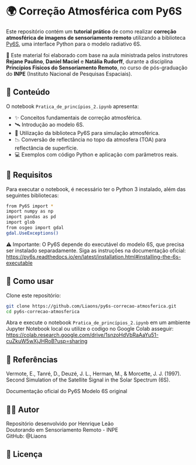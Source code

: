 # 🌍 Correção Atmosférica com Py6S

Este repositório contém um **tutorial prático** de como realizar **correção atmosférica de imagens de sensoriamento remoto** utilizando a biblioteca [Py6S](https://py6s.readthedocs.io/en/latest/), uma interface Python para o modelo radiativo 6S.

📌 Este material foi elaborado com base na aula ministrada pelos instrutores **Rejane Paulino**, **Daniel Maciel** e **Natália Rudorff**, durante a disciplina **Princípios Físicos do Sensoriamento Remoto**, no curso de pós-graduação do **INPE** (Instituto Nacional de Pesquisas Espaciais).



## 📘 Conteúdo

O notebook `Pratica_de_princípios_2.ipynb` apresenta:

- ✨ Conceitos fundamentais de correção atmosférica.
- 🛰️ Introdução ao modelo 6S.
- 🧪 Utilização da biblioteca Py6S para simulação atmosférica.
- 📉 Conversão de reflectância no topo da atmosfera (TOA) para reflectância de superfície.
- 💻 Exemplos com código Python e aplicação com parâmetros reais.


## 🧰 Requisitos

Para executar o notebook, é necessário ter o Python 3 instalado, além das seguintes bibliotecas:

```bash
from Py6S import *
import numpy as np
import pandas as pd
import glob
from osgeo import gdal
gdal.UseExceptions()
```

⚠️ Importante: O Py6S depende do executável do modelo 6S, que precisa ser instalado separadamente.
Siga as instruções na documentação oficial:
https://py6s.readthedocs.io/en/latest/installation.html#installing-the-6s-executable

## 🚀 Como usar
Clone este repositório:

```bash
git clone https://github.com/Liaons/py6s-correcao-atmosferica.git
cd py6s-correcao-atmosferica
```
Abra e execute o notebook `Pratica_de_princípios_2.ipynb` em um ambiente Jupyter Notebook local ou utilize o codigo no Google Colab asseguir:
https://colab.research.google.com/drive/1snzoHdVbRaAaYu51-cuZkuW5wXjJHRoB?usp=sharing


## 📎 Referências
Vermote, E., Tanré, D., Deuzé, J. L., Herman, M., & Morcette, J. J. (1997). Second Simulation of the Satellite Signal in the Solar Spectrum (6S).

Documentação oficial do Py6S
Modelo 6S original


## 👨‍💻 Autor
Repositório desenvolvido por Henrique Leão \
Doutorando em Sensoriamento Remoto - INPE \
GitHub: @Liaons

## 📄 Licença
